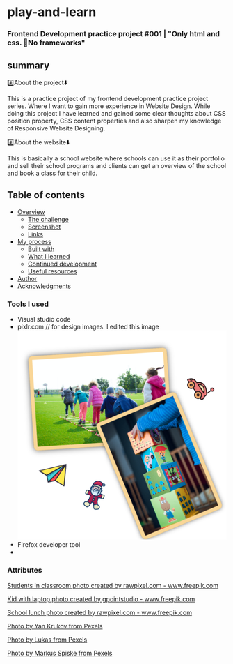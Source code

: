 # play-and-learn
### Frontend Development practice project #001 | "Only html and css. :no_entry_sign:No frameworks"

## summary

:hash:About the project:arrow_down:

This is a practice project of my frontend development practice project series. Where I want to gain more experience in Website Design. While doing this project I have learned and gained some clear thoughts about CSS position property, CSS content properties and also sharpen my knowledge of Responsive Website Designing.

:hash:About the website:arrow_down:

This is basically a school website where schools can use it as their portfolio and sell their school programs and clients can get an overview of the school and book a class for their child.

## Table of contents

- [Overview](#overview)
  - [The challenge](#the-challenge)
  - [Screenshot](#screenshot)
  - [Links](#links)
- [My process](#my-process)
  - [Built with](#built-with)
  - [What I learned](#what-i-learned)
  - [Continued development](#continued-development)
  - [Useful resources](#useful-resources)
- [Author](#author)
- [Acknowledgments](#acknowledgments)














### Tools I used
- Visual studio code
- pixlr.com // for design images. I edited this image
![](/assets/images/vission-mission-image.png)
- Firefox developer tool
- 


### Attributes
<a href="https://www.freepik.com/photos/students-classroom">Students in classroom photo created by rawpixel.com - www.freepik.com</a>

<a href='https://www.freepik.com/photos/kid-with-laptop'>Kid with laptop photo created by gpointstudio - www.freepik.com</a>

<a href='https://www.freepik.com/photos/school-lunch'>School lunch photo created by rawpixel.com - www.freepik.com</a>

<a href='https://www.pexels.com/photo/children-painting-with-water-colors-8612967/'>Photo by Yan Krukov from Pexels</a>

<a href='https://www.pexels.com/photo/children-s-team-building-on-green-grassland-296301/'>Photo by Lukas from Pexels</a>

<a href='https://www.pexels.com/photo/person-holding-yellow-and-pink-lego-blocks-298825/'>Photo by Markus Spiske from Pexels</a>



